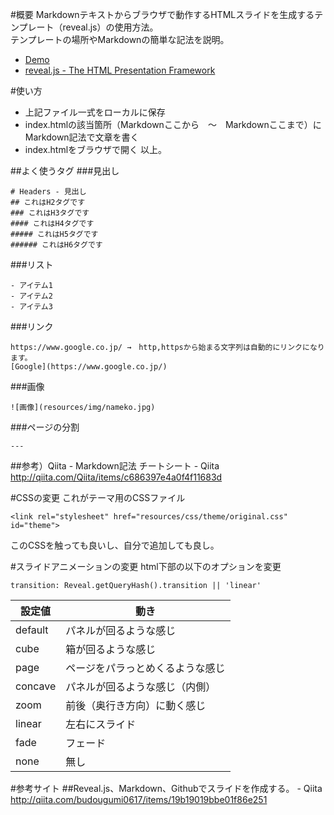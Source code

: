 #概要
Markdownテキストからブラウザで動作するHTMLスライドを生成するテンプレート（reveal.js）の使用方法。  
テンプレートの場所やMarkdownの簡単な記法を説明。

- [Demo](http://kotaro-co.github.io/revealjs-template/)
- [reveal.js - The HTML Presentation Framework](http://lab.hakim.se/reveal-js/#/)

#使い方
- 上記ファイル一式をローカルに保存
- index.htmlの該当箇所（Markdownここから　〜　Markdownここまで）にMarkdown記法で文章を書く
- index.htmlをブラウザで開く
以上。

##よく使うタグ
###見出し
```
# Headers - 見出し
## これはH2タグです
### これはH3タグです
#### これはH4タグです
##### これはH5タグです
###### これはH6タグです
```

###リスト
```
- アイテム1
- アイテム2
- アイテム3
```

###リンク
```
https://www.google.co.jp/ →　http,httpsから始まる文字列は自動的にリンクになります。
[Google](https://www.google.co.jp/)
```

###画像
```
![画像](resources/img/nameko.jpg)
```

###ページの分割
```
---
```

##参考）Qiita - Markdown記法 チートシート - Qiita
http://qiita.com/Qiita/items/c686397e4a0f4f11683d

#CSSの変更
これがテーマ用のCSSファイル
```
<link rel="stylesheet" href="resources/css/theme/original.css" id="theme">
```
このCSSを触っても良いし、自分で追加しても良し。

#スライドアニメーションの変更
html下部の以下のオプションを変更
```
transition: Reveal.getQueryHash().transition || 'linear'
```

設定値 | 動き
------------- | -------------
default | パネルが回るような感じ
cube | 箱が回るような感じ
page | ページをパラっとめくるような感じ
concave | パネルが回るような感じ（内側）
zoom | 前後（奥行き方向）に動く感じ
linear | 左右にスライド
fade | フェード
none | 無し

#参考サイト
##Reveal.js、Markdown、Githubでスライドを作成する。 - Qiita
http://qiita.com/budougumi0617/items/19b19019bbe01f86e251